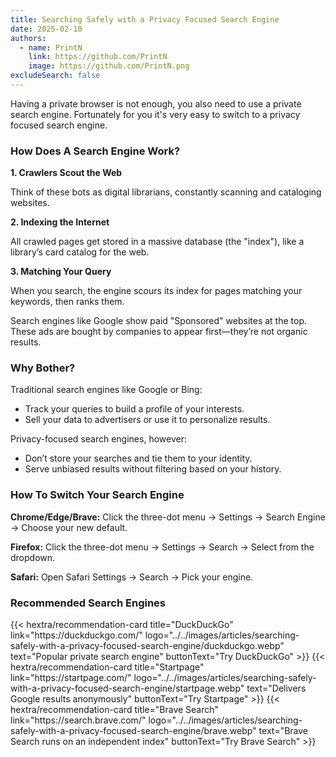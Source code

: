 ```yaml
---
title: Searching Safely with a Privacy Focused Search Engine
date: 2025-02-10
authors:
  - name: PrintN
    link: https://github.com/PrintN
    image: https://github.com/PrintN.png
excludeSearch: false
---
```

Having a private browser is not enough, you also need to use a private search engine. Fortunately for you it's very easy to switch to a privacy focused search engine.

### How Does A Search Engine Work?

**1. Crawlers Scout the Web**

Think of these bots as digital librarians, constantly scanning and cataloging websites.

**2. Indexing the Internet**

All crawled pages get stored in a massive database (the "index"), like a library’s card catalog for the web.

**3. Matching Your Query**

When you search, the engine scours its index for pages matching your keywords, then ranks them.

Search engines like Google show paid "Sponsored" websites at the top. These ads are bought by companies to appear first—they’re not organic results.

### Why Bother?
Traditional search engines like Google or Bing:
- Track your queries to build a profile of your interests.
- Sell your data to advertisers or use it to personalize results.

Privacy-focused search engines, however:
- Don’t store your searches and tie them to your identity.
- Serve unbiased results without filtering based on your history.

### How To Switch Your Search Engine
**Chrome/Edge/Brave:**
Click the three-dot menu → Settings → Search Engine → Choose your new default.

**Firefox:**
Click the three-dot menu → Settings → Search → Select from the dropdown.

**Safari:**
Open Safari Settings → Search → Pick your engine.

### Recommended Search Engines
<div class="recommendations">
  <div class="grid">
    {{< hextra/recommendation-card title="DuckDuckGo" link="https://duckduckgo.com/" logo="../../images/articles/searching-safely-with-a-privacy-focused-search-engine/duckduckgo.webp" text="Popular private search engine" buttonText="Try DuckDuckGo" >}}
    {{< hextra/recommendation-card title="Startpage" link="https://startpage.com/" logo="../../images/articles/searching-safely-with-a-privacy-focused-search-engine/startpage.webp" text="Delivers Google results anonymously" buttonText="Try Startpage" >}}
    {{< hextra/recommendation-card title="Brave Search" link="https://search.brave.com/" logo="../../images/articles/searching-safely-with-a-privacy-focused-search-engine/brave.webp" text="Brave Search runs on an independent index" buttonText="Try Brave Search" >}}
  </div>
</div>
